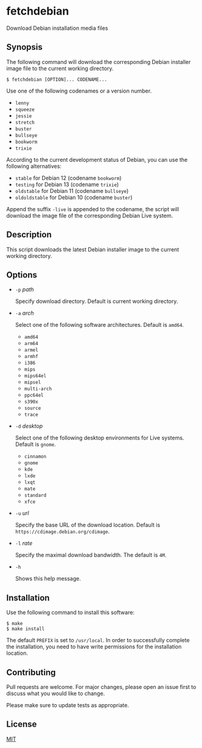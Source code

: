 # fetchdebian

Download Debian installation media files


## Synopsis

The following command will download the corresponding Debian installer image file to the current working directory.

```console
$ fetchdebian [OPTION]... CODENAME...
```

Use one of the following codenames or a version number.

- `lenny`
- `squeeze`
- `jessie`
- `stretch`
- `buster`
- `bullseye`
- `bookworm`
- `trixie`

According to the current development status of Debian, you can use the following alternatives:

- `stable` for Debian 12 (codename `bookworm`)
- `testing` for Debian 13 (codename `trixie`)
- `oldstable` for Debian 11 (codename `bullseye`)
- `oldoldstable` for Debian 10 (codename `buster`)

Append the suffix `-live` is appended to the codename, the script will download the image file of the corresponding Debian Live system.


## Description

This script downloads the latest Debian installer image to the current working directory.


## Options

+ `-p` _path_

  Specify download directory.  Default is current working directory.

+ `-a` _arch_

  Select one of the following software architectures.  Default is `amd64`.

  - `amd64`
  - `arm64`
  - `armel`
  - `armhf`
  - `i386`
  - `mips`
  - `mips64el`
  - `mipsel`
  - `multi-arch`
  - `ppc64el`
  - `s390x`
  - `source`
  - `trace`

+ `-d` _desktop_

  Select one of the following desktop environments for Live systems.  Default is `gnome`.

  - `cinnamon`
  - `gnome`
  - `kde`
  - `lxde`
  - `lxqt`
  - `mate`
  - `standard`
  - `xfce`

+ `-u` _url_

  Specify the base URL of the download location.  Default is `https://cdimage.debian.org/cdimage`.

+ `-l` _rate_

  Specify the maximal download bandwidth.  The default is `4M`.

+ `-h`

  Shows this help message.


## Installation

Use the following command to install this software:

```console
$ make
$ make install
```

The default `PREFIX` is set to `/usr/local`.  In order to successfully complete the installation, you need to have write permissions for the installation location.


## Contributing

Pull requests are welcome. For major changes, please open an issue first to discuss what you would like to change.

Please make sure to update tests as appropriate.


## License

[MIT](https://choosealicense.com/licenses/mit/)
